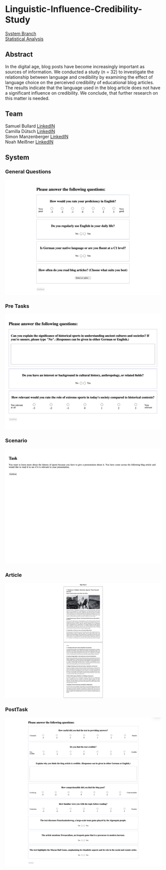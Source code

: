 # Linguistic-Influence-Credibility-Study

[System Branch](https://github.com/NoahMeissner/Linguistic-Influence-Credibility-Study/tree/System)<br>
[Statistical Analysis](https://github.com/NoahMeissner/Linguistic-Influence-Credibility-Study/tree/Statistical-Analysis)


## Abstract
In the digital age, blog posts have become increasingly important as sources of information. We conducted a study (n = 32) to investigate the relationship between language and credibility by examining the effect of language choice on the perceived credibility of educational blog articles. The results indicate that the language used in the blog article does not have a significant influence on credibility. We conclude, that further research on this matter is needed.

## Team
Samuel Bullard [LinkedIN](https://github.com/NoahMeissner/RAG-Impact-UserAttitudes/tree/System)<br>
Camilla Dütsch [LinkedIN](https://github.com/NoahMeissner/RAG-Impact-UserAttitudes/tree/System)<br>
Simon Manzenberger [LinkedIN](https://github.com/NoahMeissner/RAG-Impact-UserAttitudes/tree/System)<br>
Noah Meißner [LinkedIN](https://www.linkedin.com/in/noah-mei%C3%9Fner/)<br>


## System

### General Questions
![GeneralQuestions](Photos/GeneralQuestion.png)

### Pre Tasks
![Pre Tasks](Photos/PreTask.png)

### Scenario
![Scenario](Photos/Scenario.png)

### Article
![Article](Photos/Article.png)

### PostTask
![PostTask](Photos/PostTask.png)
